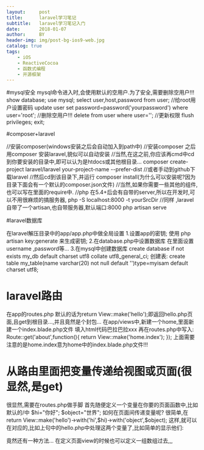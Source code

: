 ```yaml
---
layout:     post
title:      laravel学习笔记
subtitle:   laravel学习笔记入门
date:       2018-01-07
author:     BY
header-img: img/post-bg-ios9-web.jpg
catalog: true
tags:
    - iOS
    - ReactiveCocoa
    - 函数式编程
    - 开源框架
---
```


#mysql安全
mysql命令进入时,会使用默认的空用户.为了安全,需要删除空用户!!!
show database;
use mysql;
select user,host,password from user;
//给root用户设置密码
update user set password=password('yourpassword') where user='root';
//删除空用户!!!
delete from user where user='';
//更新权限
flush privileges;
exit;

#composer+laravel

//安装composer(windows安装之后会自动加入到path中)
//安装composer 之后用composer 安装laravel,貌似可以自动安装
//当然,在这之前,你应该再cmd中cd到你要安装的目录中,即可以认为是htdocs或其他根目录...
composer create-project laravel/laravel your-project-name --prefer-dist
//或者手动到github下载laravel
//然后cd到该目录下,并运行 composer install(为什么可以安装呢?因为目录下面会有一个默认的composer.json文件)
//当然,如果你需要一些其他的组件,也可以写在里面的require中.
//php 在5.4+后会有自带的server,所以在开发时,可以不用很麻烦的搞服务器,
php -S localhost:8000 -t yourSrcDir
//同样 ,laravel自带了一个artisan,也自带服务器,默认端口:8000
php artisan serve

#laravel数据库

在laravel解压目录中的app/app.php中做全局设置
1.设置app的密钥;
	使用 php artisan key:generate 来生成密钥;
2.在database.php中设置数据库
	在里面设置username ,password等...
3.在mysql中创建数据库
	create database if not exists my_db default charset utf8 collate utf8_general_ci;
	创建表:
	create table my_table(name varchar(20) not null default '')type=myisam default charset utf8;


# laravel路由
在app的routes.php
默认的话为return View::make('hello');即返回hello.php页面,且get到根目录...,并且竟然是个封包...
在app/views中,新建一个home,里面新建一个index.blade.php文件
填入html代码巴拉巴拉xxx
再在routes.php中写入:
Route::get('about',function(){
return View::make('home.index');
});
上面需要注意的是home.index意为home中的index.blade.php文件!!!
# 从路由里面把变量传递给视图或页面(很显然,是get)
很显然,需要在routes.php做手脚
首先随便定义一个变量在你要的页面函数中,比如默认的/中
$hi="你好";
$object="世界";
如何在页面间传递变量呢?
很简单,在return View::make('hello')->with('hi',$hi)->with('object',$object);
这样,就可以在对应的,比如上句中的hello.php中处理这两个变量了,比如简单的显示他们:
<p>
<?PHP echo $hi.' '.$object; ?>
</p>
竟然还有一种方法...
在定义页面view的时候也可以定义一组数组过去,,,
